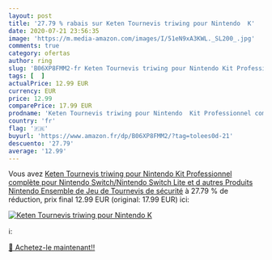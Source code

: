```yaml
---
layout: post
title: '27.79 % rabais sur Keten Tournevis triwing pour Nintendo  K'
date: 2020-07-21 23:56:35
image: 'https://m.media-amazon.com/images/I/51eN9xA3KWL._SL200_.jpg'
comments: true
category: ofertas
author: ring
slug: 'B06XP8FMM2-fr Keten Tournevis triwing pour Nintendo Kit Professionnel...'
tags: [  ]
actualPrice: 12.99 EUR
currency: EUR
price: 12.99
comparePrice: 17.99 EUR
prodname: 'Keten Tournevis triwing pour Nintendo  Kit Professionnel complète pour Nintendo Switch/Nintendo Switch Lite et d autres Produits Nintendo  Ensemble de Jeu de Tournevis de sécurité'
country: 'fr'
flag: '🇫🇷'
buyurl: 'https://www.amazon.fr/dp/B06XP8FMM2/?tag=tolees0d-21'
descuento: '27.79'
average: '12.99'
---
```


Vous avez [Keten Tournevis triwing pour Nintendo  Kit Professionnel complète pour Nintendo Switch/Nintendo Switch Lite et d autres Produits Nintendo  Ensemble de Jeu de Tournevis de sécurité](https://www.amazon.fr/dp/B06XP8FMM2/?tag=tolees0d-21)  à  27.79 % de réduction, prix final  12.99 EUR (original: 17.99 EUR) ici:

[![Keten Tournevis triwing pour Nintendo  K](https://m.media-amazon.com/images/I/51eN9xA3KWL._SL200_.jpg)](https://www.amazon.fr/dp/B06XP8FMM2/?tag=tolees0d-21)

ℹ️:


[🛒 Achetez-le maintenant!!](https://www.amazon.fr/dp/B06XP8FMM2/?tag=tolees0d-21)
